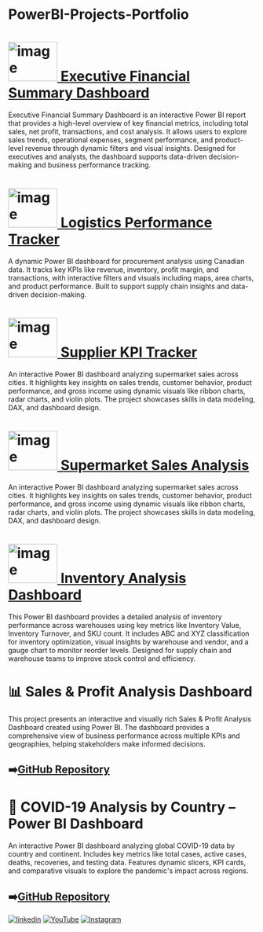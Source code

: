 
# PowerBI-Projects-Portfolio

# [<img width="100" height="80" alt="image" src="https://github.com/user-attachments/assets/6c1c56ab-4c19-4be1-87e7-9dd46687cf2c" /> Executive Financial Summary Dashboard ](https://github.com/Ahammedjaleel/powerbi-projects-portfolio/tree/main/executive-financial-summary)
Executive Financial Summary Dashboard is an interactive Power BI report that provides a high-level overview of key financial metrics, including total sales, net profit, transactions, and cost analysis. It allows users to explore sales trends, operational expenses, segment performance, and product-level revenue through dynamic filters and visual insights. Designed for executives and analysts, the dashboard supports data-driven decision-making and business performance tracking.

# [<img width="100" height="80" alt="image" src="https://github.com/user-attachments/assets/cbc47e33-b838-47a5-a060-20882b246f3b" />  Logistics Performance Tracker ](https://github.com/Ahammedjaleel/powerbi-projects-portfolio/blob/main/logistics-performance-tracker/README.md)
A dynamic Power BI dashboard for procurement analysis using Canadian data. It tracks key KPIs like revenue, inventory, profit margin, and transactions, with interactive filters and visuals including maps, area charts, and product performance. Built to support supply chain insights and data-driven decision-making.



# [<img width="100" height="80" alt="image" src="https://github.com/user-attachments/assets/a94978dd-20ec-4901-b860-3e461c477a93" />  Supplier KPI Tracker](https://github.com/Ahammedjaleel/powerbi-projects-portfolio/blob/main/supplier-kpi-tracker%60/README.md)
An interactive Power BI dashboard analyzing supermarket sales across cities. It highlights key insights on sales trends, customer behavior, product performance, and gross income using dynamic visuals like ribbon charts, radar charts, and violin plots. The project showcases skills in data modeling, DAX, and dashboard design.

# [<img width="100" height="80" alt="image" src="https://github.com/user-attachments/assets/c388537c-fc6c-4bb8-bb5f-0f05334dcf9c" />  Supermarket Sales Analysis](https://github.com/Ahammedjaleel/powerbi-projects-portfolio/tree/main/supermarket-sales-analysis)
An interactive Power BI dashboard analyzing supermarket sales across cities. It highlights key insights on sales trends, customer behavior, product performance, and gross income using dynamic visuals like ribbon charts, radar charts, and violin plots. The project showcases skills in data modeling, DAX, and dashboard design.
# [<img width="100" height="80" alt="image" src="https://github.com/user-attachments/assets/5b1c606c-17ad-4380-b3be-f657644d16b1" /> Inventory Analysis Dashboard](https://github.com/Ahammedjaleel/powerbi-projects-portfolio/tree/main/inventory-analysis-dashboard)
This Power BI dashboard provides a detailed analysis of inventory performance across warehouses using key metrics like Inventory Value, Inventory Turnover, and SKU count. It includes ABC and XYZ classification for inventory optimization, visual insights by warehouse and vendor, and a gauge chart to monitor reorder levels. Designed for supply chain and warehouse teams to improve stock control and efficiency.


# 📊 Sales & Profit Analysis Dashboard
This project presents an interactive and visually rich Sales & Profit Analysis Dashboard created using Power BI. The dashboard provides a comprehensive view of business performance across multiple KPIs and geographies, helping stakeholders make informed decisions.
## ➡️[GitHub Repository](https://github.com/Ahammedjaleel/powerbi-projects-portfolio/tree/main/sales-profit-analysis-dashboard)

# 🦠 COVID-19 Analysis by Country – Power BI Dashboard

An interactive Power BI dashboard analyzing global COVID-19 data by country and continent. Includes key metrics like total cases, active cases, deaths, recoveries, and testing data. Features dynamic slicers, KPI cards, and comparative visuals to explore the pandemic's impact across regions.


## ➡️[GitHub Repository](https://github.com/Ahammedjaleel/powerbi-projects-portfolio/tree/main/world_covid19_country_report)





[![linkedin](https://img.shields.io/badge/linkedin-0A66C2?style=for-the-badge&logo=linkedin&logoColor=white)](https://www.linkedin.com/in/ahammed-jaleel-33772b5b/)
[![YouTube](https://img.shields.io/badge/youtube-FF0000?style=for-the-badge&logo=youtube&logoColor=white)](https://www.youtube.com/@mobsanalytics)
[![Instagram](https://img.shields.io/badge/instagram-C13584?style=for-the-badge&logo=instagram&logoColor=white)](https://www.instagram.com/mobsanalytics/)





